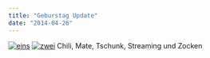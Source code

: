 ```yaml
---
title: "Geburstag Update"
date: "2014-04-26"
---
```


[![eins](images/eins-300x199.jpg)](https://hackzogtum-coburg.de/wp-content/uploads/2014/04/eins.jpg) [![zwei](images/zwei-300x199.jpg)](https://hackzogtum-coburg.de/wp-content/uploads/2014/04/zwei.jpg) Chili, Mate, Tschunk, Streaming und Zocken
